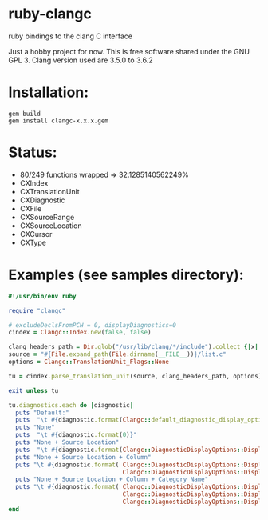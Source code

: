 # ruby-clangc

ruby bindings to the clang C interface

Just a hobby project for now.
This is free software shared under the GNU GPL 3.
Clang version used are 3.5.0 to 3.6.2

# Installation:

    gem build
    gem install clangc-x.x.x.gem

# Status:

*    80/249 functions wrapped => 32.1285140562249%
*    CXIndex
*    CXTranslationUnit
*    CXDiagnostic
*    CXFile
*    CXSourceRange
*    CXSourceLocation
*    CXCursor
*    CXType

# Examples (see samples directory): 

```ruby
#!/usr/bin/env ruby

require "clangc"

# excludeDeclsFromPCH = 0, displayDiagnostics=0
cindex = Clangc::Index.new(false, false)

clang_headers_path = Dir.glob("/usr/lib/clang/*/include").collect {|x| "-I#{x}"}
source = "#{File.expand_path(File.dirname(__FILE__))}/list.c"
options = Clangc::TranslationUnit_Flags::None

tu = cindex.parse_translation_unit(source, clang_headers_path, options)

exit unless tu

tu.diagnostics.each do |diagnostic|
  puts "Default:"
  puts  "\t #{diagnostic.format(Clangc::default_diagnostic_display_options)}"
  puts "None"
  puts  "\t #{diagnostic.format(0)}"
  puts "None + Source Location"
  puts  "\t #{diagnostic.format(Clangc::DiagnosticDisplayOptions::Displaysourcelocation)}"
  puts "None + Source Location + Column"
  puts "\t #{diagnostic.format( Clangc::DiagnosticDisplayOptions::Displaysourcelocation|
                                Clangc::DiagnosticDisplayOptions::Displaycolumn)}"
  puts "None + Source Location + Column + Category Name"
  puts "\t #{diagnostic.format( Clangc::DiagnosticDisplayOptions::Displaysourcelocation|
                                Clangc::DiagnosticDisplayOptions::Displaycolumn|
                                Clangc::DiagnosticDisplayOptions::Displaycategoryname)}"
end
```
